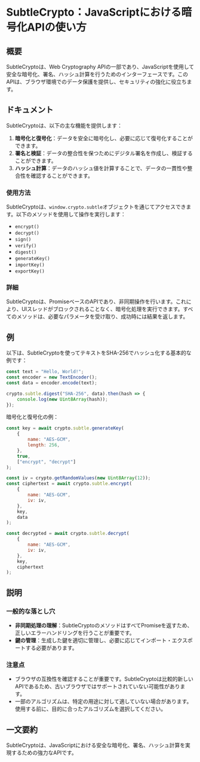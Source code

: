 <!--
Meta Description: # SubtleCrypto：JavaScriptにおける暗号化APIの使い方 ## 概要 SubtleCryptoは、Web Cryptography APIの一部であり、JavaScriptを使用して安全な暗号化、署名、ハッシュ計算を行うためのインターフェースです。このAPIは、ブラウザ環境での...
Meta Keywords: const, crypto, subtlecryptoは, subtle, encrypt
-->

# SubtleCrypto：JavaScriptにおける暗号化APIの使い方

## 概要
SubtleCryptoは、Web Cryptography APIの一部であり、JavaScriptを使用して安全な暗号化、署名、ハッシュ計算を行うためのインターフェースです。このAPIは、ブラウザ環境でのデータ保護を提供し、セキュリティの強化に役立ちます。

## ドキュメント
SubtleCryptoは、以下の主な機能を提供します：

1. **暗号化と復号化**：データを安全に暗号化し、必要に応じて復号化することができます。
2. **署名と検証**：データの整合性を保つためにデジタル署名を作成し、検証することができます。
3. **ハッシュ計算**：データのハッシュ値を計算することで、データの一貫性や整合性を確認することができます。

### 使用方法
SubtleCryptoは、`window.crypto.subtle`オブジェクトを通じてアクセスできます。以下のメソッドを使用して操作を実行します：

- `encrypt()`
- `decrypt()`
- `sign()`
- `verify()`
- `digest()`
- `generateKey()`
- `importKey()`
- `exportKey()`

### 詳細
SubtleCryptoは、PromiseベースのAPIであり、非同期操作を行います。これにより、UIスレッドがブロックされることなく、暗号化処理を実行できます。すべてのメソッドは、必要なパラメータを受け取り、成功時には結果を返します。

## 例
以下は、SubtleCryptoを使ってテキストをSHA-256でハッシュ化する基本的な例です：

```javascript
const text = "Hello, World!";
const encoder = new TextEncoder();
const data = encoder.encode(text);

crypto.subtle.digest("SHA-256", data).then(hash => {
    console.log(new Uint8Array(hash));
});
```

暗号化と復号化の例：

```javascript
const key = await crypto.subtle.generateKey(
    {
        name: "AES-GCM",
        length: 256,
    },
    true,
    ["encrypt", "decrypt"]
);

const iv = crypto.getRandomValues(new Uint8Array(12));
const ciphertext = await crypto.subtle.encrypt(
    {
        name: "AES-GCM",
        iv: iv,
    },
    key,
    data
);

const decrypted = await crypto.subtle.decrypt(
    {
        name: "AES-GCM",
        iv: iv,
    },
    key,
    ciphertext
);
```

## 説明
### 一般的な落とし穴
- **非同期処理の理解**：SubtleCryptoのメソッドはすべてPromiseを返すため、正しいエラーハンドリングを行うことが重要です。
- **鍵の管理**：生成した鍵を適切に管理し、必要に応じてインポート・エクスポートする必要があります。

### 注意点
- ブラウザの互換性を確認することが重要です。SubtleCryptoは比較的新しいAPIであるため、古いブラウザではサポートされていない可能性があります。
- 一部のアルゴリズムは、特定の用途に対して適していない場合があります。使用する前に、目的に合ったアルゴリズムを選択してください。

## 一文要約
SubtleCryptoは、JavaScriptにおける安全な暗号化、署名、ハッシュ計算を実現するための強力なAPIです。